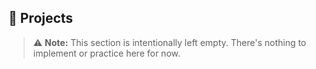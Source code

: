 ## 📘 Projects

> ⚠️ **Note:** This section is intentionally left empty. There's nothing to implement or practice here for now.

